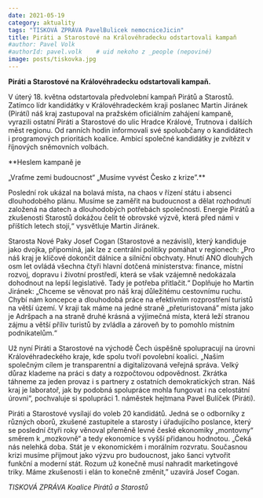 ```yaml
---
date: 2021-05-19
category: aktuality
tags: "TISKOVÁ ZPRÁVA PavelBulicek nemocniceJicin"
title: Piráti a Starostové na Královéhradecku odstartovali kampaň
#author: Pavel Volk
#authorId: pavel.volk    # uid nekoho z _people (nepoviné)
image: posts/tiskovka.jpg
---
```

**Piráti a Starostové na Královéhradecku odstartovali kampaň.**

V úterý 18. května odstartovala předvolební kampaň Pirátů a Starostů. Zatímco lídr kandidátky v Královéhradeckém kraji poslanec Martin Jiránek (Piráti) náš kraj zastupoval na pražském oficiálním zahájení kampaně, vyrazili ostatní Piráti a Starostové do ulic Hradce Králové, Trutnova i dalších měst regionu. Od ranních hodin informovali své spoluobčany o kandidátech i programových prioritách koalice. Ambicí společné kandidátky je zvítězit v říjnových sněmovních volbách.

**Heslem kampaně je

„Vraťme zemi budoucnost“ „Musíme vyvést Česko z krize”.**

Poslední rok ukázal na bolavá místa, na chaos v řízení státu i absenci dlouhodobého plánu. Musíme se zaměřit na budoucnost a dělat rozhodnutí založená na datech a dlouhodobých potřebách společnosti. Energie Pirátů a zkušenosti Starostů dokážou čelit té obrovské výzvě, která před námi v příštích letech stojí,“ vysvětluje Martin Jiránek.

Starosta Nové Paky Josef Cogan (Starostové a nezávislí), který kandiduje jako dvojka, připomíná, jak lze z centrální politiky pomáhat v regionech: „Pro náš kraj je klíčové dokončit dálnice a silniční obchvaty. Hnutí ANO dlouhých osm let ovládá všechna čtyři hlavní dotčená ministerstva: finance, místní rozvoj, dopravu i životní prostředí, která se však vzájemně nedokázala dohodnout na lepší legislativě. Tady je potřeba přitlačit.“ Doplňuje ho Martin Jiránek: „Chceme se věnovat pro náš kraj důležitému cestovnímu ruchu. Chybí nám koncepce a dlouhodobá práce na efektivním rozprostření turistů na větší území. V kraji tak máme na jedné straně „přeturistovaná” místa jako je Adršpach a na straně druhé krásná a výjimečná místa, která leží stranou zájmu a větší příliv turistů by zvládla a zároveň by to pomohlo místním podnikatelům.“

Už nyní Piráti a Starostové na východě Čech úspěšně spolupracují na úrovni Královéhradeckého kraje, kde spolu tvoří povolební koalici. „Našim společným cílem je transparentní a digitalizovaná veřejná správa. Velký důraz klademe na práci s daty a rozpočtovou odpovědnost. Zkrátka táhneme za jeden provaz i s partnery z ostatních demokratických stran. Náš kraj je laboratoř, jak by podobná spolupráce mohla fungovat i na celostátní úrovni“, pochvaluje si spolupráci 1. náměstek hejtmana Pavel Bulíček (Piráti).

Piráti a Starostové vysílají do voleb 20 kandidátů. Jedná se o odborníky z různých oborů, zkušené zastupitele a starosty i úřadujícího poslance, který se poslední čtyři roky věnoval přeměně levné české ekonomiky „montovny“ směrem k „mozkovně“ a tedy ekonomice s vyšší přidanou hodnotou. „Čeká nás nelehká doba. Stát je v ekonomickém i morálním rozvratu. Současnou krizi musíme přijmout jako výzvu pro budoucnost, jako šanci vytvořit funkční a moderní stát. Rozum už konečně musí nahradit marketingové triky. Máme zkušenosti i elán to konečně změnit,” uzavírá Josef Cogan.

<em>TISKOVÁ ZPRÁVA Koalice Pirátů a Starostů</em>
